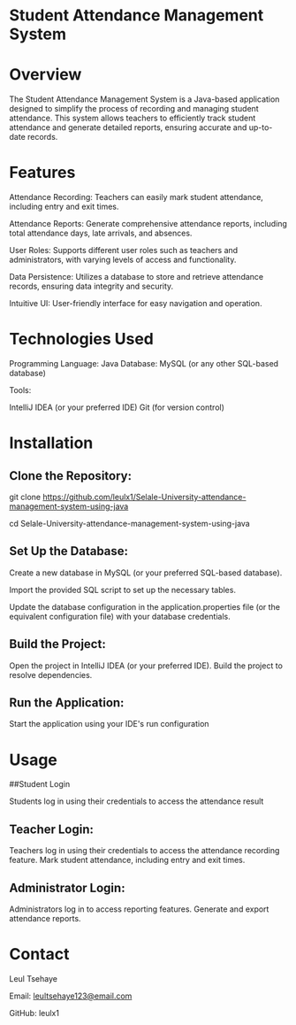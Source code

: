 # Student Attendance Management System

# Overview

The Student Attendance Management System is a Java-based application designed to simplify the process of recording and managing student attendance. This system allows teachers to efficiently track student attendance and generate detailed reports, ensuring accurate and up-to-date records.

# Features

Attendance Recording: Teachers can easily mark student attendance, including entry and exit times.

Attendance Reports: Generate comprehensive attendance reports, including total attendance days, late arrivals, and absences.

User Roles: Supports different user roles such as teachers and administrators, with varying levels of access and functionality.

Data Persistence: Utilizes a database to store and retrieve attendance records, ensuring data integrity and security.

Intuitive UI: User-friendly interface for easy navigation and operation.

# Technologies Used

Programming Language: Java
Database: MySQL (or any other SQL-based database)

Tools:

IntelliJ IDEA (or your preferred IDE)
Git (for version control)

# Installation

## Clone the Repository:

git clone https://github.com/leulx1/Selale-University-attendance-management-system-using-java

cd Selale-University-attendance-management-system-using-java

## Set Up the Database:

Create a new database in MySQL (or your preferred SQL-based database).

Import the provided SQL script to set up the necessary tables.

Update the database configuration in the application.properties file (or the equivalent configuration file) with your database credentials.

## Build the Project:

Open the project in IntelliJ IDEA (or your preferred IDE).
Build the project to resolve dependencies.

## Run the Application:

Start the application using your IDE's run configuration

# Usage

##Student Login

Students log in using their credentials to access the attendance result

## Teacher Login:

Teachers log in using their credentials to access the attendance recording feature.
Mark student attendance, including entry and exit times.

## Administrator Login:

Administrators log in to access reporting features.
Generate and export attendance reports.

# Contact

Leul Tsehaye

Email: leultsehaye123@email.com

GitHub: leulx1

